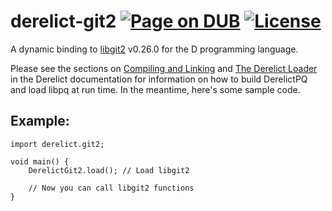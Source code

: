 derelict-git2 [![Page on DUB](https://img.shields.io/dub/v/derelict-git2.svg)](http://code.dlang.org/packages/derelict-git2) [![License](https://img.shields.io/dub/l/derelict-git2.svg)](https://github.com/ohdatboi/derelict-git2/blob/master/LICENSE)
=============

A dynamic binding to [libgit2](https://libgit2.github.com/) v0.26.0 for the D programming language.

Please see the sections on [Compiling and Linking](http://derelictorg.github.io/building/overview/) and [The Derelict Loader](http://derelictorg.github.io/loading/loader/) in the Derelict documentation for information on how to build DerelictPQ and load libpq at run time. In the meantime, here's some sample code.

## Example:
```
import derelict.git2;

void main() {
	DerelictGit2.load(); // Load libgit2

	// Now you can call libgit2 functions
}
```

